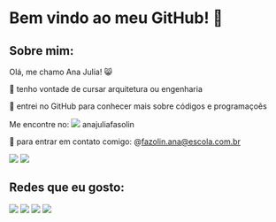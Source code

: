 # Bem vindo ao meu GitHub! :love_letter:
## Sobre mim:
Olá, me chamo Ana Julia! :smile_cat:

:book: tenho vontade de cursar arquitetura ou engenharia

:memo: entrei no GitHub para conhecer mais sobre códigos e programaçoẽs

Me encontre no:
![](https://img.shields.io/badge/Spotify-1ED760?&style=for-the-badge&logo=spotify&logoColor=white) 
anajuliafasolin

:envelope_with_arrow:	 para entrar em contato comigo:
@fazolin.ana@escola.com.br

![](https://img.shields.io/badge/JavaScript-323330?style=for-the-badge&logo=javascript&logoColor=F7DF1E)
![](https://img.shields.io/badge/Scratch-4D97FF?style=for-the-badge&logo=Scratch&logoColor=white)
 
 ## Redes que eu gosto:
 ![](https://img.shields.io/badge/Gmail-D14836?style=for-the-badge&logo=gmail&logoColor=white)
 ![](https://img.shields.io/badge/WhatsApp-25D366?style=for-the-badge&logo=whatsapp&logoColor=white)
 ![](https://img.shields.io/badge/Discord-5865F2?style=for-the-badge&logo=discord&logoColor=white)
 ![](https://img.shields.io/badge/Netflix-E50914?style=for-the-badge&logo=netflix&logoColor=white)
